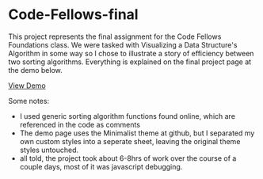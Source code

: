 Code-Fellows-final
==================

This project represents the final assignment for the Code Fellows Foundations class. We were tasked with Visualizing a Data Structure's Algorithm in some way so I chose to illustrate a story of efficiency between two sorting algorithms. Everything is explained on the final project page at the demo below.

<a href="http://mathowie.github.io/Code-Fellows-final/">View Demo</a>

Some notes:
- I used generic sorting algorithm functions found online, which are referenced in the code as comments
- The demo page uses the Minimalist theme at github, but I separated my own custom styles into a seperate sheet, leaving the original theme styles untouched.
- all told, the project took about 6-8hrs of work over the course of a couple days, most of it was javascript debugging.
